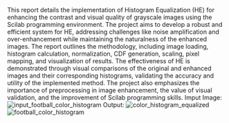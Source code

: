 This report details the implementation of Histogram Equalization (HE) for enhancing the contrast and visual quality of grayscale images using the Scilab programming environment. The project aims to develop a robust and efficient system for HE, addressing challenges like noise amplification and over-enhancement while maintaining the naturalness of the enhanced images. The report outlines the methodology, including image loading, histogram calculation, normalization, CDF generation, scaling, pixel mapping, and visualization of results. The effectiveness of HE is demonstrated through visual comparisons of the original and enhanced images and their corresponding histograms, validating the accuracy and utility of the implemented method. The project also emphasizes the importance of preprocessing in image enhancement, the value of visual validation, and the improvement of Scilab programming skills.
Imput Image:
![input_football_color_histogram](https://github.com/user-attachments/assets/cad4d2b8-6d44-47ec-9ab2-0c42c81f70b3)
Output:
![color_histogram_equalized](https://github.com/user-attachments/assets/3540bd45-22c3-480c-8d91-125b8155834a)
![football_color_histogram](https://github.com/user-attachments/assets/1e009ae0-02a7-4fa6-906e-8f0863e56a3a)
